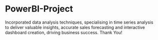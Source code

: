 # PowerBI-Project
Incorporated data analysis techniques, specialising in time series analysis to deliver valuable insights, accurate sales forecasting and interactive dashboard creation, driving business success.
Thank You!
